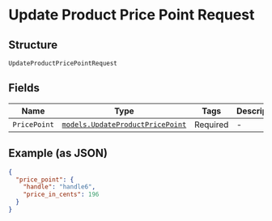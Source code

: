 
# Update Product Price Point Request

## Structure

`UpdateProductPricePointRequest`

## Fields

| Name | Type | Tags | Description |
|  --- | --- | --- | --- |
| `PricePoint` | [`models.UpdateProductPricePoint`](../../doc/models/update-product-price-point.md) | Required | - |

## Example (as JSON)

```json
{
  "price_point": {
    "handle": "handle6",
    "price_in_cents": 196
  }
}
```

